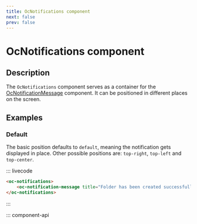 ```yaml
---
title: OcNotifications component
next: false
prev: false
---
```


# OcNotifications component

## Description

The `OcNotifications` component serves as a container for the [OcNotificationMessage](./OcNotificationMessage) component. It can be positioned in different places on the screen.

## Examples

### Default

The basic position defaults to `default`, meaning the notification gets displayed in place. Other possible positions are: `top-right`, `top-left` and `top-center`.

::: livecode
```html
<oc-notifications>
	<oc-notification-message title="Folder has been created successfully." />
</oc-notifications>
```
:::

::: component-api
